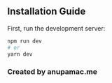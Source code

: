 ## Installation Guide

First, run the development server:

```bash
npm run dev
# or
yarn dev
```

### Created by anupamac.me